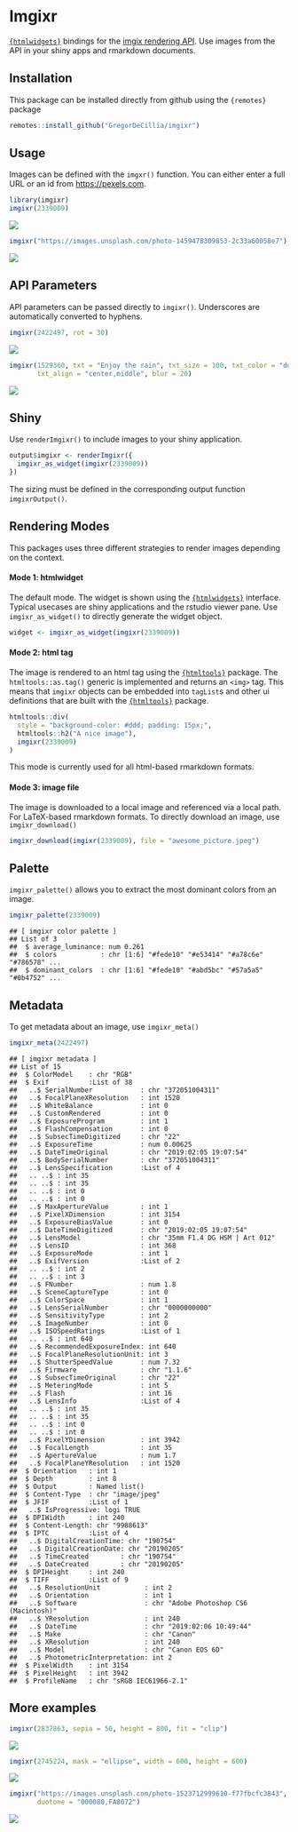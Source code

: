 
# Imgixr

[`{htmlwidgets}`](https://www.htmlwidgets.org/) bindings for the [imgix
rendering API](https://docs.imgix.com/apis/rendering). Use images from
the API in your shiny apps and rmarkdown documents.

## Installation

This package can be installed directly from github using the `{remotes}`
package

``` r
remotes::install_github("GregorDeCillia/imgixr")
```

## Usage

Images can be defined with the `imgxr()` function. You can either enter
a full URL or an id from <https://pexels.com>.

``` r
library(imgixr)
imgixr(2339009)
```

<img src="https://images.pexels.com/photos/2339009/pexels-photo-2339009.jpeg?fit=crop&amp;h=415&amp;w=830"/>

``` r
imgixr("https://images.unsplash.com/photo-1459478309853-2c33a60058e7")
```

<img src="https://images.unsplash.com/photo-1459478309853-2c33a60058e7?fit=crop&amp;h=415&amp;w=830"/>

## API Parameters

API parameters can be passed directly to `imgixr()`. Underscores are
automatically converted to hyphens.

``` r
imgixr(2422497, rot = 30)
```

<img src="https://images.pexels.com/photos/2422497/pexels-photo-2422497.jpeg?fit=crop&amp;rot=30&amp;h=415&amp;w=830"/>

``` r
imgixr(1529360, txt = "Enjoy the rain", txt_size = 100, txt_color = "ddd", 
       txt_align = "center,middle", blur = 20)
```

<img src="https://images.pexels.com/photos/1529360/pexels-photo-1529360.jpeg?fit=crop&amp;txt=Enjoy%20the%20rain&amp;txt-size=100&amp;txt-color=ddd&amp;txt-align=center,middle&amp;blur=20&amp;h=415&amp;w=830"/>

## Shiny

Use `renderImgixr()` to include images to your shiny application.

``` r
output$imgixr <- renderImgixr({
  imgixr_as_widget(imgixr(2339009))
})
```

The sizing must be defined in the corresponding output function
`imgixrOutput()`.

## Rendering Modes

This packages uses three different strategies to render images depending
on the context.

#### Mode 1: htmlwidget

The default mode. The widget is shown using the
[`{htmlwidgets}`](https://www.htmlwidgets.org/) interface. Typical
usecases are shiny applications and the rstudio viewer pane. Use
`imgixr_as_widget()` to directly generate the widget object.

``` r
widget <- imgixr_as_widget(imgixr(2339009))
```

#### Mode 2: html tag

The image is rendered to an html tag using the
[`{htmltools}`](https://rstudio.github.io/htmltools/) package. The
`htmltools::as.tag()` generic is implemented and returns an `<img>` tag.
This means that `imgixr` objects can be embedded into `tagList`s and
other ui definitions that are built with the
[`{htmltools}`](https://rstudio.github.io/htmltools/) package.

``` r
htmltools::div(
  style = "background-color: #ddd; padding: 15px;",
  htmltools::h2("A nice image"),
  imgixr(2339009)
)
```

This mode is currently used for all html-based rmarkdown formats.

#### Mode 3: image file

The image is downloaded to a local image and referenced via a local
path. For LaTeX-based rmarkdown formats. To directly download an image,
use `imgixr_download()`

``` r
imgixr_download(imgixr(2339009), file = "awesome_picture.jpeg")
```

## Palette

`imgixr_palette()` allows you to extract the most dominant colors from
an image.

``` r
imgixr_palette(2339009)
```

    ## [ imgixr color palette ]
    ## List of 3
    ##  $ average_luminance: num 0.261
    ##  $ colors           : chr [1:6] "#fede10" "#e53414" "#a78c6e" "#786578" ...
    ##  $ dominant_colors  : chr [1:6] "#fede10" "#abd5bc" "#57a5a5" "#0b4752" ...

## Metadata

To get metadata about an image, use `imgixr_meta()`

``` r
imgixr_meta(2422497)
```

    ## [ imgixr metadata ]
    ## List of 15
    ##  $ ColorModel    : chr "RGB"
    ##  $ Exif          :List of 38
    ##   ..$ SerialNumber            : chr "372051004311"
    ##   ..$ FocalPlaneXResolution   : int 1520
    ##   ..$ WhiteBalance            : int 0
    ##   ..$ CustomRendered          : int 0
    ##   ..$ ExposureProgram         : int 1
    ##   ..$ FlashCompensation       : int 0
    ##   ..$ SubsecTimeDigitized     : chr "22"
    ##   ..$ ExposureTime            : num 0.00625
    ##   ..$ DateTimeOriginal        : chr "2019:02:05 19:07:54"
    ##   ..$ BodySerialNumber        : chr "372051004311"
    ##   ..$ LensSpecification       :List of 4
    ##   .. ..$ : int 35
    ##   .. ..$ : int 35
    ##   .. ..$ : int 0
    ##   .. ..$ : int 0
    ##   ..$ MaxApertureValue        : int 1
    ##   ..$ PixelXDimension         : int 3154
    ##   ..$ ExposureBiasValue       : int 0
    ##   ..$ DateTimeDigitized       : chr "2019:02:05 19:07:54"
    ##   ..$ LensModel               : chr "35mm F1.4 DG HSM | Art 012"
    ##   ..$ LensID                  : int 368
    ##   ..$ ExposureMode            : int 1
    ##   ..$ ExifVersion             :List of 2
    ##   .. ..$ : int 2
    ##   .. ..$ : int 3
    ##   ..$ FNumber                 : num 1.8
    ##   ..$ SceneCaptureType        : int 0
    ##   ..$ ColorSpace              : int 1
    ##   ..$ LensSerialNumber        : chr "0000000000"
    ##   ..$ SensitivityType         : int 2
    ##   ..$ ImageNumber             : int 0
    ##   ..$ ISOSpeedRatings         :List of 1
    ##   .. ..$ : int 640
    ##   ..$ RecommendedExposureIndex: int 640
    ##   ..$ FocalPlaneResolutionUnit: int 3
    ##   ..$ ShutterSpeedValue       : num 7.32
    ##   ..$ Firmware                : chr "1.1.6"
    ##   ..$ SubsecTimeOriginal      : chr "22"
    ##   ..$ MeteringMode            : int 5
    ##   ..$ Flash                   : int 16
    ##   ..$ LensInfo                :List of 4
    ##   .. ..$ : int 35
    ##   .. ..$ : int 35
    ##   .. ..$ : int 0
    ##   .. ..$ : int 0
    ##   ..$ PixelYDimension         : int 3942
    ##   ..$ FocalLength             : int 35
    ##   ..$ ApertureValue           : num 1.7
    ##   ..$ FocalPlaneYResolution   : int 1520
    ##  $ Orientation   : int 1
    ##  $ Depth         : int 8
    ##  $ Output        : Named list()
    ##  $ Content-Type  : chr "image/jpeg"
    ##  $ JFIF          :List of 1
    ##   ..$ IsProgressive: logi TRUE
    ##  $ DPIWidth      : int 240
    ##  $ Content-Length: chr "9988613"
    ##  $ IPTC          :List of 4
    ##   ..$ DigitalCreationTime: chr "190754"
    ##   ..$ DigitalCreationDate: chr "20190205"
    ##   ..$ TimeCreated        : chr "190754"
    ##   ..$ DateCreated        : chr "20190205"
    ##  $ DPIHeight     : int 240
    ##  $ TIFF          :List of 9
    ##   ..$ ResolutionUnit           : int 2
    ##   ..$ Orientation              : int 1
    ##   ..$ Software                 : chr "Adobe Photoshop CS6 (Macintosh)"
    ##   ..$ YResolution              : int 240
    ##   ..$ DateTime                 : chr "2019:02:06 10:49:44"
    ##   ..$ Make                     : chr "Canon"
    ##   ..$ XResolution              : int 240
    ##   ..$ Model                    : chr "Canon EOS 6D"
    ##   ..$ PhotometricInterpretation: int 2
    ##  $ PixelWidth    : int 3154
    ##  $ PixelHeight   : int 3942
    ##  $ ProfileName   : chr "sRGB IEC61966-2.1"

## More examples

``` r
imgixr(2837863, sepia = 50, height = 800, fit = "clip")
```

<img src="https://images.pexels.com/photos/2837863/pexels-photo-2837863.jpeg?fit=clip&amp;sepia=50&amp;h=800&amp;w=830"/>

``` r
imgixr(2745224, mask = "ellipse", width = 600, height = 600)
```

<img src="https://images.pexels.com/photos/2745224/pexels-photo-2745224.jpeg?fit=crop&amp;mask=ellipse&amp;h=600&amp;w=600"/>

``` r
imgixr("https://images.unsplash.com/photo-1523712999610-f77fbcfc3843", 
       duotone = "000080,FA8072")
```

<img src="https://images.unsplash.com/photo-1523712999610-f77fbcfc3843?fit=crop&amp;duotone=000080,FA8072&amp;h=415&amp;w=830"/>

